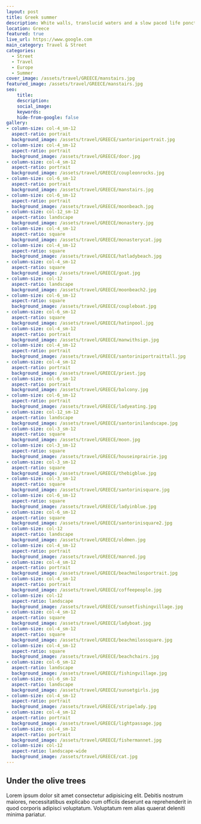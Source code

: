 ```yaml
---
layout: post
title: Greek summer
description: White walls, translucid waters and a slow paced life ponctuated by sips of freddo cappuccino
location: Greece
featured: true
live_url: https://www.google.com
main_category: Travel & Street
categories:
  - Street
  - Travel
  - Europe
  - Summer
cover_image: /assets/travel/GREECE/manstairs.jpg
featured_image: /assets/travel/GREECE/manstairs.jpg
seo:
    title:
    description:
    social_image:
    keywords:
    hide-from-google: false 
gallery:
- column-size: col-4_sm-12
  aspect-ratio: portrait
  background_image: /assets/travel/GREECE/santoriniportrait.jpg
- column-size: col-4_sm-12
  aspect-ratio: portrait
  background_image: /assets/travel/GREECE/door.jpg
- column-size: col-4_sm-12
  aspect-ratio: portrait
  background_image: /assets/travel/GREECE/coupleonrocks.jpg
- column-size: col-6_sm-12
  aspect-ratio: portrait
  background_image: /assets/travel/GREECE/manstairs.jpg
- column-size: col-6_sm-12
  aspect-ratio: portrait
  background_image: /assets/travel/GREECE/moonbeach.jpg
- column-size: col-12_sm-12
  aspect-ratio: landscape
  background_image: /assets/travel/GREECE/monastery.jpg
- column-size: col-4_sm-12
  aspect-ratio: square
  background_image: /assets/travel/GREECE/monasterycat.jpg
- column-size: col-4_sm-12
  aspect-ratio: square
  background_image: /assets/travel/GREECE/hatladybeach.jpg
- column-size: col-4_sm-12
  aspect-ratio: square
  background_image: /assets/travel/GREECE/goat.jpg
- column-size: col-12
  aspect-ratio: landscape
  background_image: /assets/travel/GREECE/moonbeach2.jpg
- column-size: col-6_sm-12
  aspect-ratio: square
  background_image: /assets/travel/GREECE/coupleboat.jpg
- column-size: col-6_sm-12
  aspect-ratio: square
  background_image: /assets/travel/GREECE/hatinpool.jpg
- column-size: col-4_sm-12
  aspect-ratio: portrait
  background_image: /assets/travel/GREECE/manwithsign.jpg
- column-size: col-4_sm-12
  aspect-ratio: portrait
  background_image: /assets/travel/GREECE/santoriniportraittall.jpg
- column-size: col-4_sm-12
  aspect-ratio: portrait
  background_image: /assets/travel/GREECE/priest.jpg
- column-size: col-6_sm-12
  aspect-ratio: portrait
  background_image: /assets/travel/GREECE/balcony.jpg
- column-size: col-6_sm-12
  aspect-ratio: portrait
  background_image: /assets/travel/GREECE/ladyeating.jpg
- column-size: col-12_sm-12
  aspect-ratio: landscape
  background_image: /assets/travel/GREECE/santorinilandscape.jpg
- column-size: col-3_sm-12
  aspect-ratio: square
  background_image: /assets/travel/GREECE/moon.jpg
- column-size: col-3_sm-12
  aspect-ratio: square
  background_image: /assets/travel/GREECE/houseinprairie.jpg
- column-size: col-3_sm-12
  aspect-ratio: square
  background_image: /assets/travel/GREECE/thebigblue.jpg
- column-size: col-3_sm-12
  aspect-ratio: square
  background_image: /assets/travel/GREECE/santorinisquare.jpg
- column-size: col-6_sm-12
  aspect-ratio: square
  background_image: /assets/travel/GREECE/ladyinblue.jpg
- column-size: col-6_sm-12
  aspect-ratio: square
  background_image: /assets/travel/GREECE/santorinisquare2.jpg
- column-size: col-12
  aspect-ratio: landscape
  background_image: /assets/travel/GREECE/oldmen.jpg
- column-size: col-4_sm-12
  aspect-ratio: portrait
  background_image: /assets/travel/GREECE/manred.jpg
- column-size: col-4_sm-12
  aspect-ratio: portrait
  background_image: /assets/travel/GREECE/beachmilosportrait.jpg
- column-size: col-4_sm-12
  aspect-ratio: portrait
  background_image: /assets/travel/GREECE/coffeepeople.jpg
- column-size: col-12
  aspect-ratio: landscape
  background_image: /assets/travel/GREECE/sunsetfishingvillage.jpg
- column-size: col-4_sm-12
  aspect-ratio: square
  background_image: /assets/travel/GREECE/ladyboat.jpg
- column-size: col-4_sm-12
  aspect-ratio: square
  background_image: /assets/travel/GREECE/beachmilossquare.jpg
- column-size: col-4_sm-12
  aspect-ratio: square
  background_image: /assets/travel/GREECE/beachchairs.jpg
- column-size: col-6_sm-12
  aspect-ratio: landscape
  background_image: /assets/travel/GREECE/fishingvillage.jpg
- column-size: col-6_sm-12
  aspect-ratio: landscape
  background_image: /assets/travel/GREECE/sunsetgirls.jpg
- column-size: col-4_sm-12
  aspect-ratio: portrait
  background_image: /assets/travel/GREECE/stripelady.jpg
- column-size: col-4_sm-12
  aspect-ratio: portrait
  background_image: /assets/travel/GREECE/lightpassage.jpg
- column-size: col-4_sm-12
  aspect-ratio: portrait
  background_image: /assets/travel/GREECE/fishermannet.jpg
- column-size: col-12
  aspect-ratio: landscape-wide
  background_image: /assets/travel/GREECE/cat.jpg
---
```


## Under the olive trees

Lorem ipsum dolor sit amet consectetur adipisicing elit. Debitis nostrum maiores, necessitatibus explicabo cum officiis deserunt ea reprehenderit in quod corporis adipisci voluptatum. Voluptatum rem alias quaerat deleniti minima pariatur.